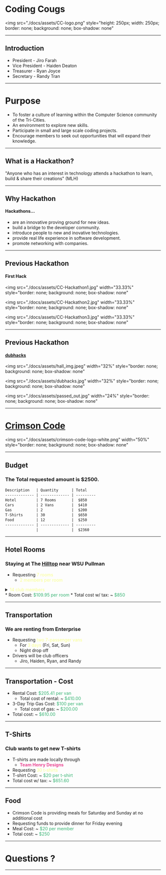 <!--- .slide: data-background-video="./docs/assets/techback.mp4" -->
# Coding Cougs
<img
    src="./docs/assets/CC-logo.png"
    style="height: 250px; width: 250px; border: none; background: none; box-shadow: none"
>
---
## Introduction
* President - Jiro Farah
* Vice President - Haiden Deaton
* Treasurer - Ryan Joyce
* Secretary - Randy Tran


---
# Purpose
* To foster a culture of learning within the Computer Science community of the Tri-Cities.
* An environment to explore new skills.
* Participate in small and large scale coding projects.
* Encourage members to seek out opportunities that will expand their knowledge.


---
## What is a Hackathon?

"Anyone who has an interest in technology attends a hackathon to learn, build & share their creations" (MLH)


---
## Why Hackathon
#### Hackathons...
* are an innovative proving ground for new ideas.
* build a bridge to the developer community.
* introduce people to new and inovative technologies.
* provide real life experience in software development.
* promote networking with companies.

---
## Previous Hackathon
#### First Hack
<img
    src="./docs/assets/CC-Hackathon1.jpg"
    width="33.33%"
    style="border: none; background: none; box-shadow: none"
>
<img
    src="./docs/assets/CC-Hackathon2.jpg"
    width="33.33%"
    style="border: none; background: none; box-shadow: none"
>
<img
    src="./docs/assets/CC-Hackathon3.jpg"
    width="33.33%"
    style="border: none; background: none; box-shadow: none"
>
---
## Previous Hackathon
#### [dubhacks](http://dubhacks.co/)

<img
    src="./docs/assets/hall_img.jpeg"
    width="32%"
    style="border: none; background: none; box-shadow: none"
>
<img
    src="./docs/assets/dubhacks.jpg"
    width="32%"
    style="border: none; background: none; box-shadow: none"
>
<img
    src="./docs/assets/passed_out.jpg"
    width="24%"
    style="border: none; background: none; box-shadow: none"
>

---
# [Crimson Code](http://hackathon.eecs.wsu.edu/)

<img
    src="./docs/assets/crimson-code-logo-white.png"
    width="50%"
    style="border: none; background: none; box-shadow: none"
>

---
## Budget
### The Total requested amount is $2500.

    Description   | Quantity      | Total
    ------------- | ------------- | ---------
    Hotel         | 7 Rooms       |  $850
    Cars          | 2 Vans        |  $410
    Gas           | 2             |  $200
    T-Shirts      | 30            |  $650
    Food          | 12            |  $250
    ------------- | ------------- | ---------
                  |               |  $2360

----
## Hotel Rooms
### Staying at The [Hilltop](https://hilltopinnpullman.com/) near WSU Pullman
* Requesting <span style="color: #f8ff8c">7 rooms</span>
    *  <span style="color: #f8ff8c">2 members per room</span>

<details>
    <summary>
        <span style="color: #f8ff8c">14 club members</span>
    </summary>

</details>
* Room Cost: <span style="color: #37B373">$109.95 per room</span>
* Total cost w/ tax: ~ <span style="color: #37B373">$850</span>

----
## Transportation
### We are renting from Enterprise
* Requesting <span style="color: #f8ff8c">two 7-passenger vans</span>
    * For <span style="color: #f8ff8c">3 days</span> (Fri, Sat, Sun)
    * Night drop off
* Drivers will be club officers
    * Jiro, Haiden, Ryan, and Randy

----
## Transportation - Cost
* Rental Cost: <span style="color: #37B373">$205.41 per van</span>
    * Total cost of rental: ~ <span style="color: #37B373">$410.00</span>
* 3-Day Trip Gas Cost: <span style="color: #37B373">$100 per van</span>
    * Total cost of gas: ~ <span style="color: #37B373">$200.00</span>
* Total cost: ~ <span style="color: #37B373">$610.00</span>

----
## T-Shirts
### Club wants to get new T-shirts
* T-shirts are made locally through
    - <span span style="color: #ea4793">__Team Henry Designs__</span>
* Requesting <span style="color: #f8ff8c">30 t-shirts</span>
* T-shirt Cost: ~ <span style="color: #37B373">$20 per t-shirt</span>
* Total cost w/ tax: ~ <span style="color: #37B373">$651.60</span>

----
## Food
* Crimson Code is providing meals for Saturday and Sunday at no additional cost
* Requesting funds to provide dinner for Friday evening
* Meal Cost: ~ <span style="color: #37B373">$20 per member</span>
* Total cost: ~ <span style="color: #37B373">$250</span>

---
# Questions ?

---